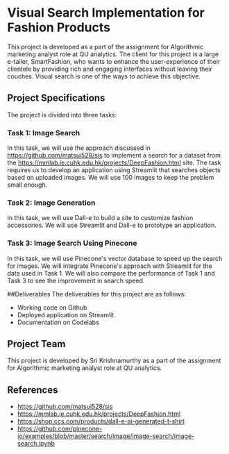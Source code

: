 # Visual Search Implementation for Fashion Products
This project is developed as a part of the assignment for Algorithmic marketing analyst role at QU analytics. The client for this project is a large e-tailer, SmartFashion, who wants to enhance the user-experience of their clientele by providing rich and engaging interfaces without leaving their couches. Visual search is one of the ways to achieve this objective.

## Project Specifications
The project is divided into three tasks:

### Task 1: Image Search
In this task, we will use the approach discussed in https://github.com/matsui528/sis to implement a search for a dataset from the https://mmlab.ie.cuhk.edu.hk/projects/DeepFashion.html site. The task requires us to develop an application using Streamlit that searches objects based on uploaded images. We will use 100 images to keep the problem small enough.

### Task 2: Image Generation
In this task, we will use Dall-e to build a site to customize fashion accessories. We will use Streamlit and Dall-e to prototype an application.

### Task 3: Image Search Using Pinecone
In this task, we will use Pinecone's vector database to speed up the search for images. We will integrate Pinecone's approach with Streamlit for the data used in Task 1. We will also compare the performance of Task 1 and Task 3 to see the improvement in search speed.

##Deliverables
The deliverables for this project are as follows:

- Working code on Github
- Deployed application on Streamlit
- Documentation on Codelabs

## Project Team
This project is developed by Sri Krishnamurthy as a part of the assignment for Algorithmic marketing analyst role at QU analytics.

## References
- https://github.com/matsui528/sis
- https://mmlab.ie.cuhk.edu.hk/projects/DeepFashion.html
- https://shop.ccs.com/products/dall-e-ai-generated-t-shirt
- https://github.com/pinecone-io/examples/blob/master/search/image/image-search/image-search.ipynb
